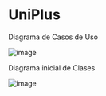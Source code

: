 # UniPlus

Diagrama de Casos de Uso

![image](https://user-images.githubusercontent.com/75964273/185029389-d58fc392-6532-4d31-877a-f07024334c5a.png)

Diagrama inicial de Clases

![image](https://user-images.githubusercontent.com/75964273/185038177-9cc60c4c-63d7-49e9-a681-6e7c2ff3610a.png)
